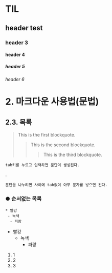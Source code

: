 # TIL
## header test
### header 3
#### header 4
##### header 5
###### header 6

# 2. 마크다운 사용법(문법)

## 2.3. 목록


>This is the first blockquote.
>   > This is the second blockquote.
>   >   > This is the third blockquote.


    tab키를 누르고 입력하면 문단이 생성된다.

.

    문단을 나누려면 사이에 tab없이 아무 문자를 넣으면 된다.

### ● 순서없는 목록
    * 빨강
     - 녹색
      - 파랑



- 빨강
    - 녹색
        - 파랑



1. 1
2. 2
3. 3